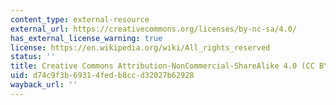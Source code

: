 ```yaml
---
content_type: external-resource
external_url: https://creativecommons.org/licenses/by-nc-sa/4.0/
has_external_license_warning: true
license: https://en.wikipedia.org/wiki/All_rights_reserved
status: ''
title: Creative Commons Attribution-NonCommercial-ShareAlike 4.0 (CC BY-NC-SA) International
uid: d74c9f3b-6931-4fed-b8cc-d32027b62928
wayback_url: ''
---
```

